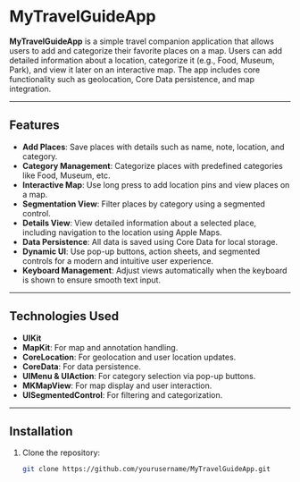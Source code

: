 # MyTravelGuideApp

**MyTravelGuideApp** is a simple travel companion application that allows users to add and categorize their favorite places on a map. Users can add detailed information about a location, categorize it (e.g., Food, Museum, Park), and view it later on an interactive map. The app includes core functionality such as geolocation, Core Data persistence, and map integration.

---

## Features

- **Add Places**: Save places with details such as name, note, location, and category.
- **Category Management**: Categorize places with predefined categories like Food, Museum, etc.
- **Interactive Map**: Use long press to add location pins and view places on a map.
- **Segmentation View**: Filter places by category using a segmented control.
- **Details View**: View detailed information about a selected place, including navigation to the location using Apple Maps.
- **Data Persistence**: All data is saved using Core Data for local storage.
- **Dynamic UI**: Use pop-up buttons, action sheets, and segmented controls for a modern and intuitive user experience.
- **Keyboard Management**: Adjust views automatically when the keyboard is shown to ensure smooth text input.

---

## Technologies Used

- **UIKit**
- **MapKit**: For map and annotation handling.
- **CoreLocation**: For geolocation and user location updates.
- **CoreData**: For data persistence.
- **UIMenu & UIAction**: For category selection via pop-up buttons.
- **MKMapView**: For map display and user interaction.
- **UISegmentedControl**: For filtering and categorization.

---

## Installation

1. Clone the repository:
   ```bash
   git clone https://github.com/yourusername/MyTravelGuideApp.git
